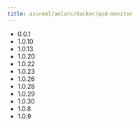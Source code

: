 ```yaml
---
title: azureml/amlarc/docker/pod-monitor
---
```

- 0.0.1
- 1.0.10
- 1.0.13
- 1.0.20
- 1.0.22
- 1.0.23
- 1.0.26
- 1.0.28
- 1.0.29
- 1.0.30
- 1.0.8
- 1.0.9
